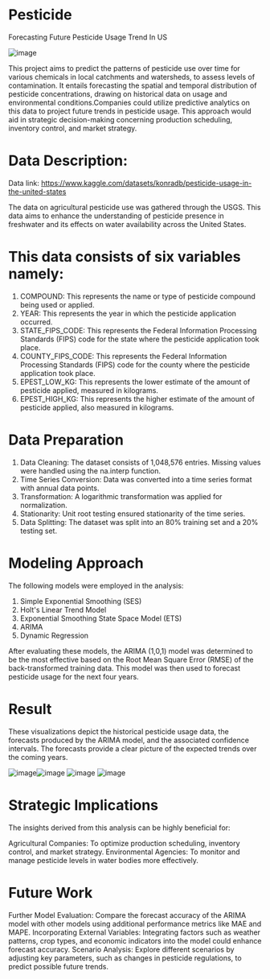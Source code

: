 # Pesticide
Forecasting Future Pesticide Usage Trend In US

![image](https://github.com/user-attachments/assets/cb8ad58a-bb46-4b7a-a5ab-f3226520c8ad)


This project aims to predict the patterns of pesticide use over time for various chemicals in local catchments and watersheds, to assess levels of contamination. It entails forecasting the spatial and temporal distribution of pesticide concentrations, drawing on historical data on usage and environmental conditions.Companies could utilize predictive analytics on this data to project future trends in pesticide usage. This approach would aid in strategic decision-making concerning production scheduling, inventory control, and market strategy.

# Data Description: 
Data link: https://www.kaggle.com/datasets/konradb/pesticide-usage-in-the-united-states

The data on agricultural pesticide use was gathered through the USGS. This data aims to enhance the understanding of pesticide presence in freshwater and its effects on water availability across the United States.
# This data consists of six variables namely:
1. COMPOUND: This represents the name or type of pesticide compound being used or applied.
2. YEAR: This represents the year in which the pesticide application occurred.
3. STATE_FIPS_CODE: This represents the Federal Information Processing Standards (FIPS) code for the state where the pesticide application took place.
4. COUNTY_FIPS_CODE: This represents the Federal Information Processing Standards (FIPS) code for the county where the pesticide application took place.
5. EPEST_LOW_KG: This represents the lower estimate of the amount of pesticide applied, measured in kilograms.
6. EPEST_HIGH_KG: This represents the higher estimate of the amount of pesticide applied, also measured in kilograms.

# Data Preparation
1. Data Cleaning: The dataset consists of 1,048,576 entries. Missing values were handled using the na.interp function.
2. Time Series Conversion: Data was converted into a time series format with annual data points.
3. Transformation: A logarithmic transformation was applied for normalization.
4. Stationarity: Unit root testing ensured stationarity of the time series.
5. Data Splitting: The dataset was split into an 80% training set and a 20% testing set.
   
# Modeling Approach
The following models were employed in the analysis:

1. Simple Exponential Smoothing (SES)
2. Holt's Linear Trend Model
3. Exponential Smoothing State Space Model (ETS)
4. ARIMA
5. Dynamic Regression
   
After evaluating these models, the ARIMA (1,0,1) model was determined to be the most effective based on the Root Mean Square Error (RMSE) of the back-transformed training data. This model was then used to forecast pesticide usage for the next four years.

# Result
These visualizations depict the historical pesticide usage data, the forecasts produced by the ARIMA model, and the associated confidence intervals. The forecasts provide a clear picture of the expected trends over the coming years.

![image](https://github.com/user-attachments/assets/83c97022-1d4f-4462-9cc9-7f34ccf3cd21)![image](https://github.com/user-attachments/assets/8f85cbbe-63d3-4cee-b5d7-c8be7914afd2)
![image](https://github.com/user-attachments/assets/e1a3d554-b1d8-461d-917e-1a84f6116b14)
![image](https://github.com/user-attachments/assets/40dfdb6f-2fdd-4086-b1fb-95410afa0fef)

# Strategic Implications
The insights derived from this analysis can be highly beneficial for:

Agricultural Companies: To optimize production scheduling, inventory control, and market strategy.
Environmental Agencies: To monitor and manage pesticide levels in water bodies more effectively.

# Future Work
Further Model Evaluation: Compare the forecast accuracy of the ARIMA model with other models using additional performance metrics like MAE and MAPE.
Incorporating External Variables: Integrating factors such as weather patterns, crop types, and economic indicators into the model could enhance forecast accuracy.
Scenario Analysis: Explore different scenarios by adjusting key parameters, such as changes in pesticide regulations, to predict possible future trends.





